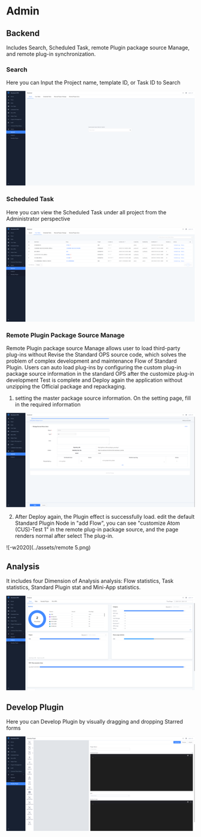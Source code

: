  # Admin 
 ## Backend 

 Includes Search, Scheduled Task, remote Plugin package source Manage, and remote plug-in synchronization. 

 ### Search 

 Here you can Input the Project name, template ID, or Task ID to Search 

 ![search](../assets/image-20220919182120106.png) 



 ### Scheduled Task 

 Here you can view the Scheduled Task under all project from the Administrator perspective 

 ![Scheduled Task](../assets/image-20220921143111837.png) 

 ### Remote Plugin Package Source Manage 

 Remote Plugin package source Manage allows user to load third-party plug-ins without Revise the Standard OPS source code, which solves the problem of complex development and maintenance Flow of Standard Plugin. Users can auto load plug-ins by configuring the custom plug-in package source information in the standard OPS after the customize plug-in development Test is complete and Deploy again the application without unzipping the Official package and repackaging. 

 1. setting the master package source information.  On the setting page, fill in the required information 

 ![image-20220919183235125](../assets/image-20220919183235125.png) 



 2. After Deploy again, the Plugin effect is successfully load. edit the default Standard Plugin Node in "add Flow", you can see "customize Atom (CUS)-Test 1" in the remote plug-in package source, and the page renders normal after select The plug-in. 

 ![-w2020](../assets/remote 5.png) 



 ## Analysis 

 It includes four Dimension of Analysis analysis: Flow statistics, Task statistics, Standard Plugin stat and Mini-App statistics. 

 ![Analysis](../assets/image-20220919181938724.png) 



 ## Develop Plugin 

 Here you can Develop Plugin by visually dragging and dropping Starred forms 

 ![Develop Plugin](../assets/image-20220921142945388.png) 